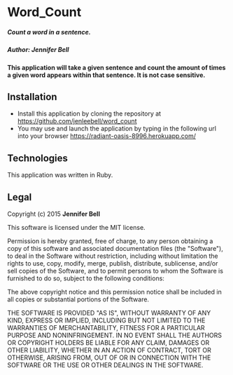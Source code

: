 # Word_Count

##### Count a word in a sentence.

##### Author: Jennifer Bell

#### This application will take a given sentence and count the amount of times a given word appears within that sentence. It is not case sensitive.

## Installation
* Install this application by cloning the repository at https://github.com/jenleebell/word_count
* You may use and launch the application by typing in the following url into your browser https://radiant-oasis-8996.herokuapp.com/

## Technologies
This application was written in Ruby.

## Legal

Copyright (c) 2015 **Jennifer Bell**

This software is licensed under the MIT license.

Permission is hereby granted, free of charge, to any person obtaining a copy
of this software and associated documentation files (the "Software"), to deal
in the Software without restriction, including without limitation the rights
to use, copy, modify, merge, publish, distribute, sublicense, and/or sell
copies of the Software, and to permit persons to whom the Software is
furnished to do so, subject to the following conditions:

The above copyright notice and this permission notice shall be included in
all copies or substantial portions of the Software.

THE SOFTWARE IS PROVIDED "AS IS", WITHOUT WARRANTY OF ANY KIND, EXPRESS OR
IMPLIED, INCLUDING BUT NOT LIMITED TO THE WARRANTIES OF MERCHANTABILITY,
FITNESS FOR A PARTICULAR PURPOSE AND NONINFRINGEMENT. IN NO EVENT SHALL THE
AUTHORS OR COPYRIGHT HOLDERS BE LIABLE FOR ANY CLAIM, DAMAGES OR OTHER
LIABILITY, WHETHER IN AN ACTION OF CONTRACT, TORT OR OTHERWISE, ARISING FROM,
OUT OF OR IN CONNECTION WITH THE SOFTWARE OR THE USE OR OTHER DEALINGS IN
THE SOFTWARE.

